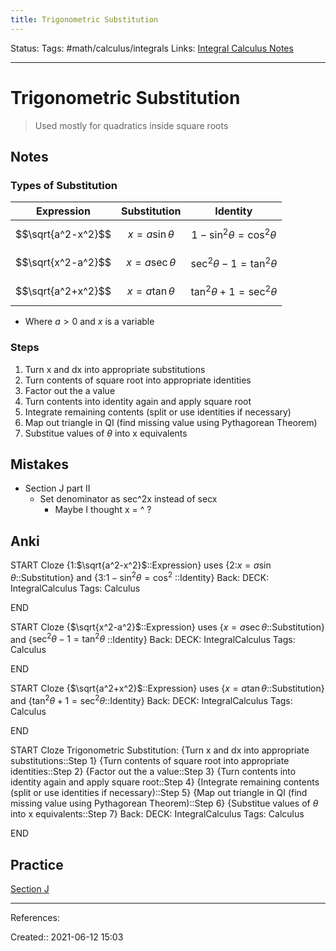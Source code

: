 ```yaml
---
title: Trigonometric Substitution
---
```

Status:
Tags: #math/calculus/integrals 
Links: [Integral Calculus Notes](out/integral-calculus-notes.md)
___
# Trigonometric Substitution
> Used mostly for quadratics inside square roots
## Notes
### Types of Substitution
| Expression         | Substitution     | Identity                    |
| ------------------ | ---------------- | --------------------------- |
| $$\sqrt{a^2-x^2}$$ | $$x = a\sin θ$$ | $$1-\sin^2 θ = \cos^2 θ$$   |
| $$\sqrt{x^2-a^2}$$ | $$x = a\sec θ$$ | $$\sec^2 θ - 1 = \tan^2 θ$$ | 
| $$\sqrt{a^2+x^2}$$ | $$x = a\tan θ$$ | $$\tan^2 θ + 1 = \sec^2 θ$$ |
- Where $a>0$ and $x$  is a variable
### Steps
1. Turn x and dx into appropriate substitutions
2. Turn contents of square root into appropriate identities
3. Factor out the a value
4. Turn contents into identity again and apply square root
5. Integrate remaining contents (split or use identities if necessary)
6. Map out triangle in QI (find missing value using Pythagorean Theorem)
7. Substitue values of $θ$ into x equivalents
## Mistakes
- Section J part II
	- Set denominator as sec^2x instead of secx
		- Maybe I thought x = ^ ?
## Anki
START
Cloze
{1:$\sqrt{a^2-x^2}$::Expression} uses {2:$x = a\sin θ$::Substitution} and {3:$1-\sin^2 θ = \cos^2$ ::Identity}
Back: 
DECK: IntegralCalculus
Tags: Calculus
<!--ID: 1623619179951-->
END

START
Cloze
{$\sqrt{x^2-a^2}$::Expression} uses {$x = a\sec θ$::Substitution} and {$\sec^2 θ - 1 = \tan^2 θ$ ::Identity}
Back: 
DECK: IntegralCalculus
Tags: Calculus
<!--ID: 1623619179960-->
END

START
Cloze
{$\sqrt{a^2+x^2}$::Expression} uses {$x = a\tan θ$::Substitution} and {$\tan^2 θ + 1 = \sec^2 θ$::Identity}
Back: 
DECK: IntegralCalculus
Tags: Calculus
<!--ID: 1623619214639-->
END

START
Cloze
Trigonometric Substitution:
{Turn x and dx into appropriate substitutions::Step 1}
{Turn contents of square root into appropriate identities::Step 2}
{Factor out the a value::Step 3}
{Turn contents into identity again and apply square root::Step 4}
{Integrate remaining contents (split or use identities if necessary)::Step 5}
{Map out triangle in QI (find missing value using Pythagorean Theorem)::Step 6}
{Substitue values of $θ$ into x equivalents::Step 7} 
Back: 
DECK: IntegralCalculus
Tags: Calculus
<!--ID: 1623619524730-->
END
## Practice
[Section J](None)
___
References:

Created:: 2021-06-12 15:03